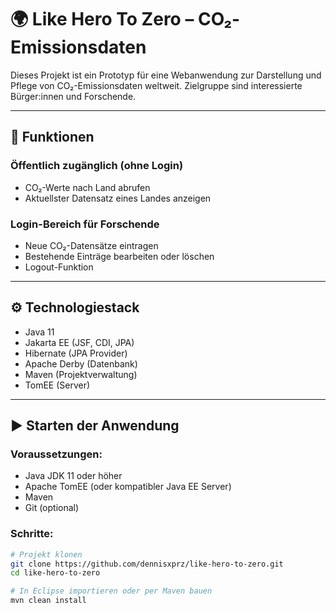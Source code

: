 # 🌍 Like Hero To Zero – CO₂-Emissionsdaten

Dieses Projekt ist ein Prototyp für eine Webanwendung zur Darstellung und Pflege von CO₂-Emissionsdaten weltweit. Zielgruppe sind interessierte Bürger:innen und Forschende.

---

## 🔎 Funktionen

### Öffentlich zugänglich (ohne Login)
- CO₂-Werte nach Land abrufen
- Aktuellster Datensatz eines Landes anzeigen

### Login-Bereich für Forschende
- Neue CO₂-Datensätze eintragen
- Bestehende Einträge bearbeiten oder löschen
- Logout-Funktion

---

## ⚙️ Technologiestack

- Java 11
- Jakarta EE (JSF, CDI, JPA)
- Hibernate (JPA Provider)
- Apache Derby (Datenbank)
- Maven (Projektverwaltung)
- TomEE (Server)

---

## ▶️ Starten der Anwendung

### Voraussetzungen:
- Java JDK 11 oder höher
- Apache TomEE (oder kompatibler Java EE Server)
- Maven
- Git (optional)

### Schritte:
```bash
# Projekt klonen
git clone https://github.com/dennisxprz/like-hero-to-zero.git
cd like-hero-to-zero

# In Eclipse importieren oder per Maven bauen
mvn clean install
